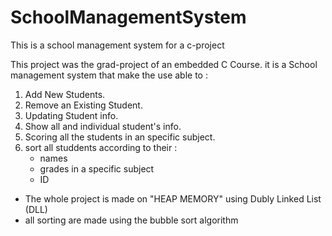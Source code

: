 # SchoolManagementSystem
This is a school management system for a c-project 

This project was the grad-project of an embedded C Course.
it is a School management system that make the use able to :
  1. Add New Students.
  2. Remove an Existing Student.
  3. Updating Student info.
  4. Show all and individual student's info.
  5. Scoring all the students in an specific subject.
  6. sort all studdents according to their : 
      - names
      - grades in a specific subject
      -  ID
      
- The whole project is made on "HEAP MEMORY" using Dubly Linked List (DLL)
- all sorting are made using the bubble sort algorithm

